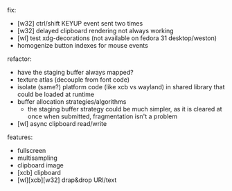 fix:
- [w32] ctrl/shift KEYUP event sent two times
- [w32] delayed clipboard rendering not always working
- [wl] test xdg-decorations (not available on fedora 31 desktop/weston)
- homogenize button indexes for mouse events

refactor:
- have the staging buffer always mapped?
- texture atlas (decouple from font code)
- isolate (same?) platform code (like xcb vs wayland) in shared library that could be loaded at runtime
- buffer allocation strategies/algorithms
    - the staging buffer strategy could be much simpler, as it is cleared at once when submitted, fragmentation isn't a problem
- [wl] async clipboard read/write

features:
- fullscreen
- multisampling
- clipboard image
- [xcb] clipboard
- [wl][xcb][w32] drap&drop URI/text
